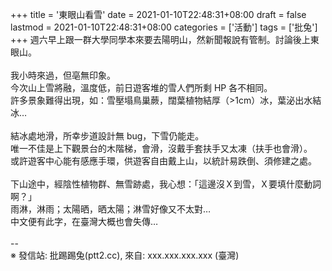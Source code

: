 +++
title = '東眼山看雪'
date = 2021-01-10T22:48:31+08:00
draft = false
lastmod = 2021-01-10T22:48:31+08:00
categories = ['活動']
tags = ['批兔']
+++
週六早上跟一群大學同學本來要去陽明山，然新聞報說有管制。討論後上東眼山。<br>
<br>
我小時來過，但亳無印象。<br>
今次山上雪將融，溫度低，前日遊客堆的雪人們所剩 HP 各不相同。<br>
許多景象難得出現，如：雪壓塌鳥巢蕨，闊葉植物結厚（>1cm）冰，葉泌出水結冰…<br>
<br>
結冰處地滑，所幸步道設計無 bug，下雪仍能走。<br>
唯一不佳是上下觀景台的木階梯，會滑，沒戴手套扶手又太凍（扶手也會滑）。<br>
或許遊客中心能有感應手環，供遊客自由戴上山，以統計易跌倒、須修建之處。<br>
<br>
下山途中，經陰性植物群、無雪跡處，我心想：「這邊沒Ｘ到雪，Ｘ要填什麼動詞啊？」<br>
雨淋，淋雨；太陽晒，晒太陽；淋雪好像又不太對…<br>
中文便有此字，在臺灣大概也會失傳…<br>
<br>
--<br>
※ 發信站: 批踢踢兔(ptt2.cc), 來自: xxx.xxx.xxx.xxx (臺灣)<br>
